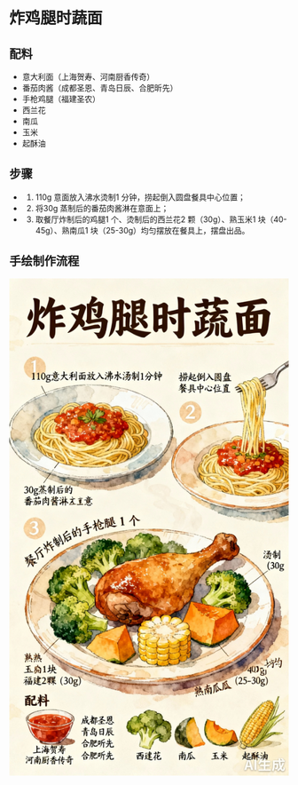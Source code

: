 # 炸鸡腿时蔬面

## 配料

- 意大利面（上海贺寿、河南厨香传奇）
- 番茄肉酱（成都圣恩、青岛日辰、合肥昕先）
- 手枪鸡腿（福建圣农）
- 西兰花
- 南瓜
- 玉米
- 起酥油

## 步骤

- 1. 110g 意面放入沸水烫制1 分钟，捞起倒入圆盘餐具中心位置；
- 2. 将30g 蒸制后的番茄肉酱淋在意面上；
- 3. 取餐厅炸制后的鸡腿1 个、烫制后的西兰花2 颗（30g）、熟玉米1 块（40-45g）、熟南瓜1 块（25-30g）均匀摆放在餐具上，摆盘出品。


## 手绘制作流程

![手绘制作流程](../images/主食/炸鸡腿时蔬面.jpg)
